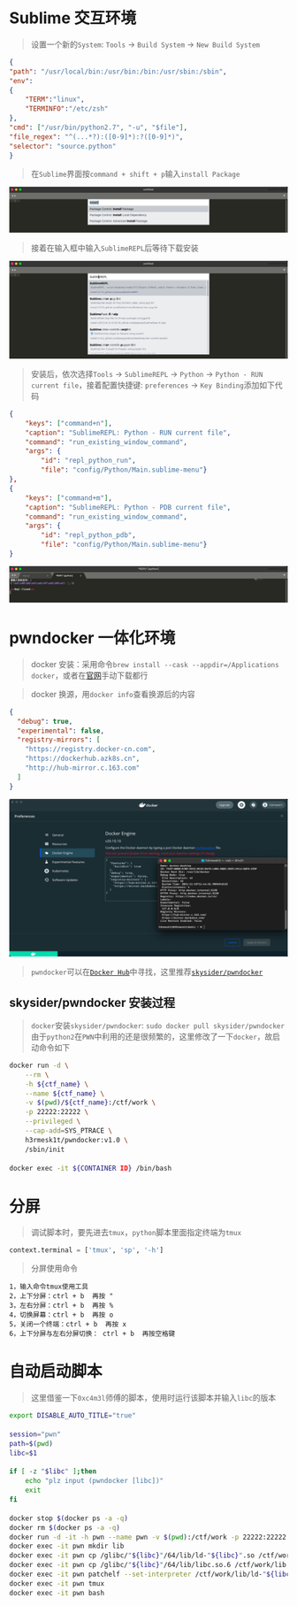 # Sublime 交互环境
> 设置一个新的`System`: `Tools` -> `Build System` -> `New Build System`

```json
{
"path": "/usr/local/bin:/usr/bin:/bin:/usr/sbin:/sbin",
"env":
{
    "TERM":"linux",
    "TERMINFO":"/etc/zsh"
},
"cmd": ["/usr/bin/python2.7", "-u", "$file"],
"file_regex": "^(...*?):([0-9]*):?([0-9]*)",
"selector": "source.python"
}
```
> 在`Sublime`界面按`command + shift + p`输入`install Package`

<img src="./PWN环境-Mac/1.png" alt="">

> 接着在输入框中输入`SublimeREPL`后等待下载安装

<img src="./PWN环境-Mac/2.png" alt="">

> 安装后，依次选择`Tools` -> `SublimeREPL` -> `Python` -> `Python - RUN current file`，接着配置快捷键: `preferences` -> `Key Binding`添加如下代码

```json
{
    "keys": ["command+n"],
    "caption": "SublimeREPL: Python - RUN current file",
    "command": "run_existing_window_command",
    "args": {
        "id": "repl_python_run",
        "file": "config/Python/Main.sublime-menu"}
},
{
    "keys": ["command+m"],
    "caption": "SublimeREPL: Python - PDB current file",
    "command": "run_existing_window_command",
    "args": {
        "id": "repl_python_pdb",
        "file": "config/Python/Main.sublime-menu"}
}
```

<img src="./PWN环境-Mac/3.png" alt="">

# pwndocker 一体化环境
> docker 安装：采用命令`brew install --cask --appdir=/Applications docker`，或者在[官网](https://docs.docker.com/desktop/mac/install/)手动下载都行

> docker 换源，用`docker info`查看换源后的内容

```json
{
  "debug": true,
  "experimental": false,
  "registry-mirrors": [
    "https://registry.docker-cn.com",
    "https://dockerhub.azk8s.cn",
    "http://hub-mirror.c.163.com"
  ]
}
```
<img src="./PWN环境-Mac/4.png" alt="">

> `pwndocker`可以在[`Docker Hub`](https://hub.docker.com/search?q=pwndocker&type=image)中寻找，这里推荐[`skysider/pwndocker`](https://hub.docker.com/r/skysider/pwndocker)

## skysider/pwndocker 安装过程
> `docker`安装`skysider/pwndocker`: `sudo docker pull skysider/pwndocker`
> 由于`python2`在`PWN`中利用的还是很频繁的，这里修改了一下`docker`，故启动命令如下

```bash
docker run -d \
    --rm \
    -h ${ctf_name} \
    --name ${ctf_name} \
    -v $(pwd)/${ctf_name}:/ctf/work \
    -p 22222:22222 \
    --privileged \
    --cap-add=SYS_PTRACE \
    h3rmesk1t/pwndocker:v1.0 \
    /sbin/init

docker exec -it ${CONTAINER ID} /bin/bash
```

# 分屏
> 调试脚本时，要先进去`tmux`，`python`脚本里面指定终端为`tmux`

```python
context.terminal = ['tmux', 'sp', '-h']
```
> 分屏使用命令

```
1，输入命令tmux使用工具
2，上下分屏：ctrl + b  再按 "
3，左右分屏：ctrl + b  再按 %
4，切换屏幕：ctrl + b  再按 o
5，关闭一个终端：ctrl + b  再按 x
6，上下分屏与左右分屏切换： ctrl + b  再按空格键
```

# 自动启动脚本
> 这里借鉴一下`0xc4m3l`师傅的脚本，使用时运行该脚本并输入`libc`的版本

```sh
export DISABLE_AUTO_TITLE="true"

session="pwn"
path=$(pwd)
libc=$1

if [ -z "$libc" ];then
	echo "plz input (pwndocker [libc])"
	exit
fi

docker stop $(docker ps -a -q)
docker rm $(docker ps -a -q)
docker run -d -it -h pwn --name pwn -v $(pwd):/ctf/work -p 22222:22222 --cap-add=SYS_PTRACE h3rmesk1t/pwndocker:v1.0 bash
docker exec -it pwn mkdir lib
docker exec -it pwn cp /glibc/"${libc}"/64/lib/ld-"${libc}".so /ctf/work/lib
docker exec -it pwn cp /glibc/"${libc}"/64/lib/libc.so.6 /ctf/work/lib
docker exec -it pwn patchelf --set-interpreter /ctf/work/lib/ld-"${libc}".so /ctf/work/pwn
docker exec -it pwn tmux
docker exec -it pwn bash
```